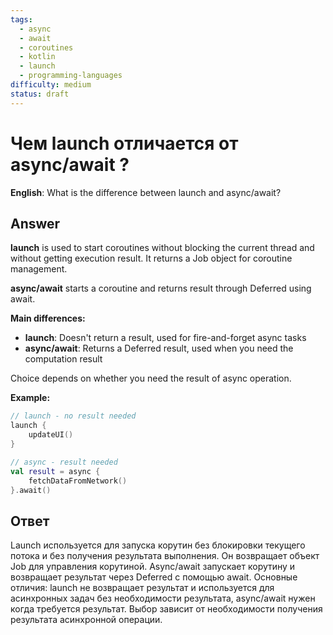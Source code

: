 ```yaml
---
tags:
  - async
  - await
  - coroutines
  - kotlin
  - launch
  - programming-languages
difficulty: medium
status: draft
---
```


# Чем launch отличается от async/await ?

**English**: What is the difference between launch and async/await?

## Answer

**launch** is used to start coroutines without blocking the current thread and without getting execution result. It returns a Job object for coroutine management.

**async/await** starts a coroutine and returns result through Deferred using await.

**Main differences:**
- **launch**: Doesn't return a result, used for fire-and-forget async tasks
- **async/await**: Returns a Deferred result, used when you need the computation result

Choice depends on whether you need the result of async operation.

**Example:**
```kotlin
// launch - no result needed
launch {
    updateUI()
}

// async - result needed
val result = async {
    fetchDataFromNetwork()
}.await()
```

## Ответ

Launch используется для запуска корутин без блокировки текущего потока и без получения результата выполнения. Он возвращает объект Job для управления корутиной. Async/await запускает корутину и возвращает результат через Deferred с помощью await. Основные отличия: launch не возвращает результат и используется для асинхронных задач без необходимости результата, async/await нужен когда требуется результат. Выбор зависит от необходимости получения результата асинхронной операции.

